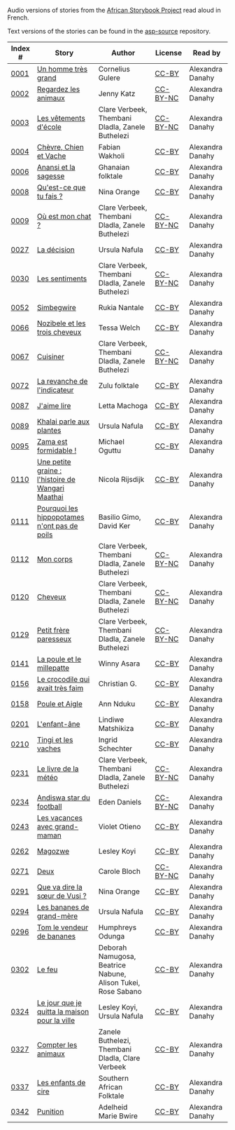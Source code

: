 Audio versions of stories from the [African Storybook Project](http://africanstorybook.org) read aloud in French.

Text versions of the stories can be found in the [asp-source](https://github.com/global-asp/asp-source) repository.

Index # | Story | Author | License | Read by
------- | ----- | ------ | ------- | -------
[0001](https://github.com/global-asp/asp-audio/tree/master/fr/0001_un-homme-tres-grand) | [Un homme très grand](https://github.com/global-asp/asp-source/blob/master/fr/0001_un-homme-tres-grand.md) | Cornelius Gulere | [CC-BY](https://creativecommons.org/licenses/by/3.0/) | Alexandra Danahy
[0002](https://github.com/global-asp/asp-audio/tree/master/fr/0002_regardez-les-animaux) | [Regardez les animaux](https://github.com/global-asp/asp-source/blob/master/fr/0002_regardez-les-animaux.md) | Jenny Katz | [CC-BY-NC](https://creativecommons.org/licenses/by-nc/3.0/) | Alexandra Danahy
[0003](https://github.com/global-asp/asp-audio/tree/master/fr/0003_les-vêtements-décole) | [Les vêtements d'école](https://github.com/global-asp/asp-source/blob/master/fr/0003_les-vêtements-décole.md) | Clare Verbeek, Thembani Dladla, Zanele Buthelezi | [CC-BY-NC](https://creativecommons.org/licenses/by-nc/3.0/) | Alexandra Danahy
[0004](https://github.com/global-asp/asp-audio/tree/master/fr/0004_chèvre-chien-et-vache) | [Chèvre, Chien et Vache](https://github.com/global-asp/asp-source/blob/master/fr/0004_chèvre-chien-et-vache.md) | Fabian Wakholi | [CC-BY](https://creativecommons.org/licenses/by/3.0/) | Alexandra Danahy
[0006](https://github.com/global-asp/asp-audio/tree/master/fr/0006_anansi-et-la-sagesse) | [Anansi et la sagesse](https://github.com/global-asp/asp-source/blob/master/fr/0006_anansi-et-la-sagesse.md) | Ghanaian folktale | [CC-BY](https://creativecommons.org/licenses/by/3.0/) | Alexandra Danahy
[0008](https://github.com/global-asp/asp-audio/tree/master/fr/0008_quest-ce-que-tu-fais) | [Qu'est-ce que tu fais ?](https://github.com/global-asp/asp-source/blob/master/fr/0008_quest-ce-que-tu-fais.md) | Nina Orange | [CC-BY](https://creativecommons.org/licenses/by/3.0/) | Alexandra Danahy
[0009](https://github.com/global-asp/asp-audio/tree/master/fr/0009_où-est-mon-chat) | [Où est mon chat ?](https://github.com/global-asp/asp-source/blob/master/fr/0009_où-est-mon-chat.md) | Clare Verbeek, Thembani Dladla, Zanele Buthelezi | [CC-BY-NC](https://creativecommons.org/licenses/by-nc/3.0/) | Alexandra Danahy
[0027](https://github.com/global-asp/asp-audio/tree/master/fr/0027_la-décision) | [La décision](https://github.com/global-asp/asp-source/blob/master/fr/0027_la-décision.md) | Ursula Nafula | [CC-BY](https://creativecommons.org/licenses/by/3.0/) | Alexandra Danahy
[0030](https://github.com/global-asp/asp-audio/tree/master/fr/0030_les-sentiments) | [Les sentiments](https://github.com/global-asp/asp-source/blob/master/fr/0030_les-sentiments.md) | Clare Verbeek, Thembani Dladla, Zanele Buthelezi | [CC-BY-NC](https://creativecommons.org/licenses/by-nc/3.0/) | Alexandra Danahy
[0052](https://github.com/global-asp/asp-audio/tree/master/fr/0052_simbegwire) | [Simbegwire](https://github.com/global-asp/asp-source/blob/master/fr/0052_simbegwire.md) | Rukia Nantale | [CC-BY](https://creativecommons.org/licenses/by/3.0/) | Alexandra Danahy
[0066](https://github.com/global-asp/asp-audio/tree/master/fr/0066_nozibele-et-les-trois-cheveux) | [Nozibele et les trois cheveux](https://github.com/global-asp/asp-source/blob/master/fr/0066_nozibele-et-les-trois-cheveux.md) | Tessa Welch | [CC-BY](https://creativecommons.org/licenses/by/3.0/) | Alexandra Danahy
[0067](https://github.com/global-asp/asp-audio/tree/master/fr/0067_cuisiner) | [Cuisiner](https://github.com/global-asp/asp-source/blob/master/fr/0067_cuisiner.md) | Clare Verbeek, Thembani Dladla, Zanele Buthelezi | [CC-BY-NC](https://creativecommons.org/licenses/by-nc/3.0/) | Alexandra Danahy
[0072](https://github.com/global-asp/asp-audio/tree/master/fr/0072_la-revanche-de-lindicateur) | [La revanche de l'indicateur](https://github.com/global-asp/asp-source/blob/master/fr/0072_la-revanche-de-lindicateur.md) | Zulu folktale | [CC-BY](https://creativecommons.org/licenses/by/3.0/) | Alexandra Danahy
[0087](https://github.com/global-asp/asp-audio/tree/master/fr/0087_jaime-lire) | [J'aime lire](https://github.com/global-asp/asp-source/blob/master/fr/0087_jaime-lire.md) | Letta Machoga | [CC-BY](https://creativecommons.org/licenses/by/3.0/) | Alexandra Danahy
[0089](https://github.com/global-asp/asp-audio/tree/master/fr/0089_khalai-parle-aux-plantes) | [Khalai parle aux plantes](https://github.com/global-asp/asp-source/blob/master/fr/0089_khalai-parle-aux-plantes.md) | Ursula Nafula | [CC-BY](https://creativecommons.org/licenses/by/3.0/) | Alexandra Danahy
[0095](https://github.com/global-asp/asp-audio/tree/master/fr/0095_zama-est-formidable) | [Zama est formidable !](https://github.com/global-asp/asp-source/blob/master/fr/0095_zama-est-formidable.md) | Michael Oguttu | [CC-BY](https://creativecommons.org/licenses/by/3.0/) | Alexandra Danahy
[0110](https://github.com/global-asp/asp-audio/tree/master/fr/0110_une-petite-graine-lhistoire-de-wangari-maathai) | [Une petite graine : l'histoire de Wangari Maathai](https://github.com/global-asp/asp-source/blob/master/fr/0110_une-petite-graine-lhistoire-de-wangari-maathai.md) | Nicola Rijsdijk | [CC-BY](https://creativecommons.org/licenses/by/3.0/) | Alexandra Danahy
[0111](https://github.com/global-asp/asp-audio/tree/master/fr/0111_pourquoi-les-hippopotames-nont-pas-de-poils) | [Pourquoi les hippopotames n'ont pas de poils](https://github.com/global-asp/asp-source/blob/master/fr/0111_pourquoi-les-hippopotames-nont-pas-de-poils.md) | Basilio Gimo, David Ker | [CC-BY](https://creativecommons.org/licenses/by/3.0/) | Alexandra Danahy
[0112](https://github.com/global-asp/asp-audio/tree/master/fr/0112_mon-corps) | [Mon corps](https://github.com/global-asp/asp-source/blob/master/fr/0112_mon-corps.md) | Clare Verbeek, Thembani Dladla, Zanele Buthelezi | [CC-BY-NC](https://creativecommons.org/licenses/by-nc/3.0/) | Alexandra Danahy
[0120](https://github.com/global-asp/asp-audio/tree/master/fr/0120_cheveux) | [Cheveux](https://github.com/global-asp/asp-source/blob/master/fr/0120_cheveux.md) | Clare Verbeek, Thembani Dladla, Zanele Buthelezi | [CC-BY-NC](https://creativecommons.org/licenses/by-nc/3.0/) | Alexandra Danahy
[0129](https://github.com/global-asp/asp-audio/tree/master/fr/0129_petit-frère-paresseux) | [Petit frère paresseux](https://github.com/global-asp/asp-source/blob/master/fr/0129_petit-frère-paresseux.md) | Clare Verbeek, Thembani Dladla, Zanele Buthelezi | [CC-BY-NC](https://creativecommons.org/licenses/by-nc/3.0/) | Alexandra Danahy
[0141](https://github.com/global-asp/asp-audio/tree/master/fr/0141_la-poule-et-le-millepatte) | [La poule et le millepatte](https://github.com/global-asp/asp-source/blob/master/fr/0141_la-poule-et-le-millepatte.md) | Winny Asara | [CC-BY](https://creativecommons.org/licenses/by/3.0/) | Alexandra Danahy
[0156](https://github.com/global-asp/asp-audio/tree/master/fr/0156_le-crocodile-qui-avait-tres-faim) | [Le crocodile qui avait très faim](https://github.com/global-asp/asp-source/blob/master/fr/0156_le-crocodile-qui-avait-tres-faim.md) | Christian G. | [CC-BY](https://creativecommons.org/licenses/by/3.0/) | Alexandra Danahy
[0158](https://github.com/global-asp/asp-audio/tree/master/fr/0158_poule-et-aigle) | [Poule et Aigle](https://github.com/global-asp/asp-source/blob/master/fr/0158_poule-et-aigle.md) | Ann Nduku | [CC-BY](https://creativecommons.org/licenses/by/3.0/) | Alexandra Danahy
[0201](https://github.com/global-asp/asp-audio/tree/master/fr/0201_lenfant-âne) | [L'enfant-âne](https://github.com/global-asp/asp-source/blob/master/fr/0201_lenfant-âne.md) | Lindiwe Matshikiza | [CC-BY](https://creativecommons.org/licenses/by/3.0/) | Alexandra Danahy
[0210](https://github.com/global-asp/asp-audio/tree/master/fr/0210_tingi-et-les-vaches) | [Tingi et les vaches](https://github.com/global-asp/asp-source/blob/master/fr/0210_tingi-et-les-vaches.md) | Ingrid Schechter | [CC-BY](https://creativecommons.org/licenses/by/3.0/) | Alexandra Danahy
[0231](https://github.com/global-asp/asp-audio/tree/master/fr/0231_le-livre-de-la-météo) | [Le livre de la météo](https://github.com/global-asp/asp-source/blob/master/fr/0231_le-livre-de-la-météo.md) | Clare Verbeek, Thembani Dladla, Zanele Buthelezi | [CC-BY-NC](https://creativecommons.org/licenses/by-nc/3.0/) | Alexandra Danahy
[0234](https://github.com/global-asp/asp-audio/tree/master/fr/0234_andiswa-star-du-football) | [Andiswa star du football](https://github.com/global-asp/asp-source/blob/master/fr/0234_andiswa-star-du-football.md) | Eden Daniels | [CC-BY-NC](https://creativecommons.org/licenses/by-nc/3.0/) | Alexandra Danahy
[0243](https://github.com/global-asp/asp-audio/tree/master/fr/0243_les-vacances-avec-grand-maman) | [Les vacances avec grand-maman](https://github.com/global-asp/asp-source/blob/master/fr/0243_les-vacances-avec-grand-maman.md) | Violet Otieno | [CC-BY](https://creativecommons.org/licenses/by/3.0/) | Alexandra Danahy
[0262](https://github.com/global-asp/asp-audio/tree/master/fr/0262_magozwe) | [Magozwe](https://github.com/global-asp/asp-source/blob/master/fr/0262_magozwe.md) | Lesley Koyi | [CC-BY](https://creativecommons.org/licenses/by/3.0/) | Alexandra Danahy
[0271](https://github.com/global-asp/asp-audio/tree/master/fr/0271_deux) | [Deux](https://github.com/global-asp/asp-source/blob/master/fr/0271_deux.md) | Carole Bloch | [CC-BY-NC](https://creativecommons.org/licenses/by-nc/3.0/) | Alexandra Danahy
[0291](https://github.com/global-asp/asp-audio/tree/master/fr/0291_que-va-dire-la-soeur-de-vusi) | [Que va dire la sœur de Vusi ?](https://github.com/global-asp/asp-source/blob/master/fr/0291_que-va-dire-la-soeur-de-vusi.md) | Nina Orange | [CC-BY](https://creativecommons.org/licenses/by/3.0/) | Alexandra Danahy
[0294](https://github.com/global-asp/asp-audio/tree/master/fr/0294_les-bananes-de-grand-mere) | [Les bananes de grand-mère](https://github.com/global-asp/asp-source/blob/master/fr/0294_les-bananes-de-grand-mere.md) | Ursula Nafula | [CC-BY](https://creativecommons.org/licenses/by/3.0/) | Alexandra Danahy
[0296](https://github.com/global-asp/asp-audio/tree/master/fr/0296_tom-le-vendeur-de-bananes) | [Tom le vendeur de bananes](https://github.com/global-asp/asp-source/blob/master/fr/0296_tom-le-vendeur-de-bananes.md) | Humphreys Odunga | [CC-BY](https://creativecommons.org/licenses/by/3.0/) | Alexandra Danahy
[0302](https://github.com/global-asp/asp-audio/tree/master/fr/0302_le-feu) | [Le feu](https://github.com/global-asp/asp-source/blob/master/fr/0302_le-feu.md) | Deborah Namugosa, Beatrice Nabune, Alison Tukei, Rose Sabano | [CC-BY](https://creativecommons.org/licenses/by/3.0/) | Alexandra Danahy
[0324](https://github.com/global-asp/asp-audio/tree/master/fr/0324_le-jour-que-je-quitta-la-maison-pour-la-ville) | [Le jour que je quitta la maison pour la ville](https://github.com/global-asp/asp-source/blob/master/fr/0324_le-jour-que-je-quitta-la-maison-pour-la-ville.md) | Lesley Koyi, Ursula Nafula | [CC-BY](https://creativecommons.org/licenses/by/3.0/) | Alexandra Danahy
[0327](https://github.com/global-asp/asp-audio/tree/master/fr/0327_compter-les-animaux) | [Compter les animaux](https://github.com/global-asp/asp-source/blob/master/fr/0327_compter-les-animaux.md) | Zanele Buthelezi, Thembani Dladla, Clare Verbeek | [CC-BY](https://creativecommons.org/licenses/by/3.0/) | Alexandra Danahy
[0337](https://github.com/global-asp/asp-audio/tree/master/fr/0337_les-enfants-de-cire) | [Les enfants de cire](https://github.com/global-asp/asp-source/blob/master/fr/0337_les-enfants-de-cire.md) | Southern African Folktale | [CC-BY](https://creativecommons.org/licenses/by/3.0/) | Alexandra Danahy
[0342](https://github.com/global-asp/asp-audio/tree/master/fr/0342_punition) | [Punition](https://github.com/global-asp/asp-source/blob/master/fr/0342_punition.md) | Adelheid Marie Bwire | [CC-BY](https://creativecommons.org/licenses/by/3.0/) | Alexandra Danahy
